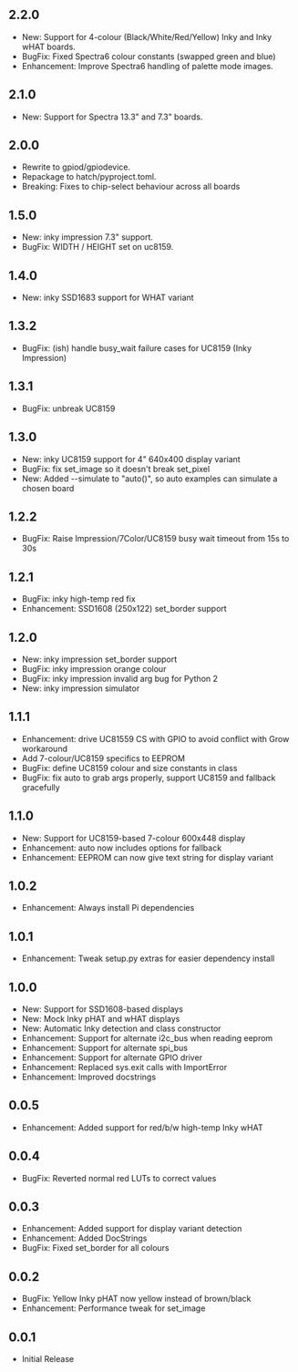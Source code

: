 2.2.0
-----

* New: Support for 4-colour (Black/White/Red/Yellow) Inky and Inky wHAT boards.
* BugFix: Fixed Spectra6 colour constants (swapped green and blue)
* Enhancement: Improve Spectra6 handling of palette mode images.

2.1.0
-----

* New: Support for Spectra 13.3" and 7.3" boards.

2.0.0
-----

* Rewrite to gpiod/gpiodevice.
* Repackage to hatch/pyproject.toml.
* Breaking: Fixes to chip-select behaviour across all boards

1.5.0
-----

* New: inky impression 7.3" support.
* BugFix: WIDTH / HEIGHT set on uc8159.

1.4.0
-----

* New: inky SSD1683 support for WHAT variant

1.3.2
-----

* BugFix: (ish) handle busy_wait failure cases for UC8159 (Inky Impression)

1.3.1
-----

* BugFix: unbreak UC8159

1.3.0
-----

* New: inky UC8159 support for 4" 640x400 display variant
* BugFix: fix set_image so it doesn't break set_pixel
* New: Added --simulate <board> to "auto()", so auto examples can simulate a chosen board

1.2.2
-----

* BugFix: Raise Impression/7Color/UC8159 busy wait timeout from 15s to 30s

1.2.1
-----

* BugFix: inky high-temp red fix
* Enhancement: SSD1608 (250x122) set_border support

1.2.0
-----

* New: inky impression set_border support
* BugFix: inky impression orange colour
* BugFix: inky impression invalid arg bug for Python 2
* New: inky impression simulator

1.1.1
-----

* Enhancement: drive UC81559 CS with GPIO to avoid conflict with Grow workaround
* Add 7-colour/UC8159 specifics to EEPROM
* BugFix: define UC8159 colour and size constants in class
* BugFix: fix auto to grab args properly, support UC8159 and fallback gracefully

1.1.0
-----

* New: Support for UC8159-based 7-colour 600x448 display
* Enhancement: auto now includes options for fallback
* Enhancement: EEPROM can now give text string for display variant

1.0.2
-----

* Enhancement: Always install Pi dependencies

1.0.1
-----

* Enhancement: Tweak setup.py extras for easier dependency install

1.0.0
-----

* New: Support for SSD1608-based displays
* New: Mock Inky pHAT and wHAT displays
* New: Automatic Inky detection and class constructor
* Enhancement: Support for alternate i2c_bus when reading eeprom
* Enhancement: Support for alternate spi_bus
* Enhancement: Support for alternate GPIO driver
* Enhancement: Replaced sys.exit calls with ImportError
* Enhancement: Improved docstrings

0.0.5
-----

* Enhancement: Added support for red/b/w high-temp Inky wHAT

0.0.4
-----

* BugFix: Reverted normal red LUTs to correct values

0.0.3
-----

* Enhancement: Added support for display variant detection
* Enhancement: Added DocStrings
* BugFix: Fixed set_border for all colours

0.0.2
-----

* BugFix: Yellow Inky pHAT now yellow instead of brown/black
* Enhancement: Performance tweak for set_image

0.0.1
-----

* Initial Release
